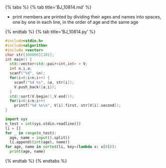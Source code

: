 {% tabs %}
{% tab title='BJ_10814.md' %}

* print members are printed by dividing their ages and names into spaces, one by one in each line, in the order of age and the same age

{% endtab %}
{% tab title='BJ_10814.py' %}

```cpp
#include<stdio.h>
#include<algorithm>
#include <vector>
char str[100000][101];
int main() {
  std::vector<std::pair<int,int> > V;
  int n,i,a;
  scanf("%d", &n);
  for(i=0;i<n;i++) {
    scanf("%d %s", &a, str[i]);
    V.push_back({a,i});
  }
  std::sort(V.begin(),V.end());
  for(i=0;i<n;i++)
    printf("%d %s\n", V[i].first, str[V[i].second]);
}
```

```py
import sys
n_test = int(sys.stdin.readline())
li = []
for _ in range(n_test):
  age, name = input().split()
  li.append((int(age), name))
for age, name in sorted(li, key=(lambda x: x[0])):
  print(age, name)
```

{% endtab %}
{% endtabs %}